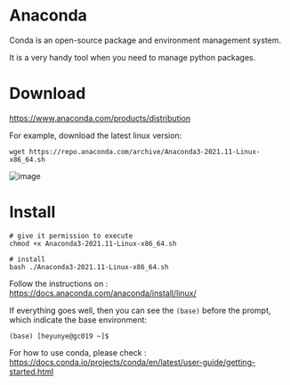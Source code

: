 # Anaconda

Conda is an open-source package and environment management system. 

It is a very handy tool when you need to manage python packages.

# Download

https://www.anaconda.com/products/distribution

For example, download the latest linux version:

```
wget https://repo.anaconda.com/archive/Anaconda3-2021.11-Linux-x86_64.sh
```

![image](https://user-images.githubusercontent.com/40289485/161550000-43448964-fdd6-4f76-bd63-51e108c4c0e7.png)


# Install
```
# give it permission to execute
chmod +x Anaconda3-2021.11-Linux-x86_64.sh 

# install
bash ./Anaconda3-2021.11-Linux-x86_64.sh
```

Follow the instructions on :
https://docs.anaconda.com/anaconda/install/linux/



If everything goes well, then you can see the `(base)` before the prompt, which indicate the base environment:
```
(base) [heyunye@gc019 ~]$
```

For how to use conda, please check :
https://docs.conda.io/projects/conda/en/latest/user-guide/getting-started.html


